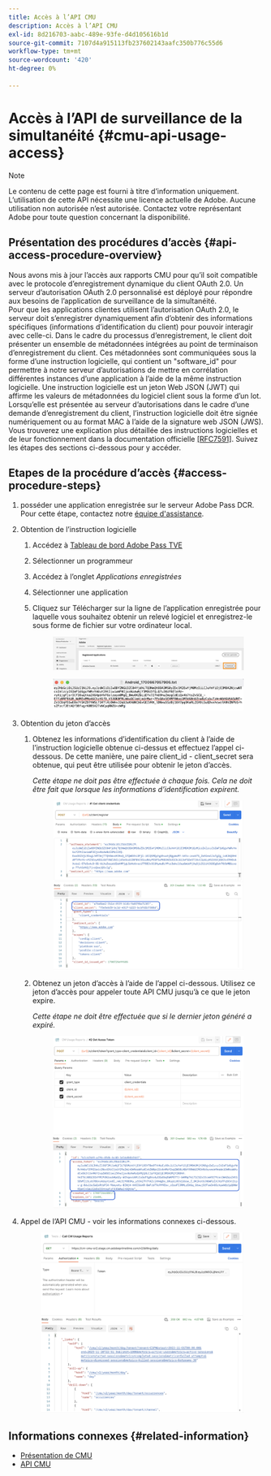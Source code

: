 ```yaml
---
title: Accès à l’API CMU
description: Accès à l’API CMU
exl-id: 8d216703-aabc-489e-93fe-d4d105616b1d
source-git-commit: 7107d4a915113fb237602143aafc350b776c55d6
workflow-type: tm+mt
source-wordcount: '420'
ht-degree: 0%

---
```


# Accès à l’API de surveillance de la simultanéité {#cmu-api-usage-access}

>[!NOTE]
>
>Le contenu de cette page est fourni à titre d’information uniquement. L’utilisation de cette API nécessite une licence actuelle de Adobe. Aucune utilisation non autorisée n’est autorisée. Contactez votre représentant Adobe pour toute question concernant la disponibilité.

## Présentation des procédures d’accès {#api-access-procedure-overview}

Nous avons mis à jour l’accès aux rapports CMU pour qu’il soit compatible avec le protocole d’enregistrement dynamique du client OAuth 2.0. Un serveur d’autorisation OAuth 2.0 personnalisé est déployé pour répondre aux besoins de l’application de surveillance de la simultanéité. \
Pour que les applications clientes utilisent l’autorisation OAuth 2.0, le serveur doit s’enregistrer dynamiquement afin d’obtenir des informations spécifiques (informations d’identification du client) pour pouvoir interagir avec celle-ci. Dans le cadre du processus d’enregistrement, le client doit présenter un ensemble de métadonnées intégrées au point de terminaison d’enregistrement du client.
Ces métadonnées sont communiquées sous la forme d’une instruction logicielle, qui contient un &quot;software_id&quot; pour permettre à notre serveur d’autorisations de mettre en corrélation différentes instances d’une application à l’aide de la même instruction logicielle.
Une instruction logicielle est un jeton Web JSON (JWT) qui affirme les valeurs de métadonnées du logiciel client sous la forme d’un lot. Lorsqu’elle est présentée au serveur d’autorisations dans le cadre d’une demande d’enregistrement du client, l’instruction logicielle doit être signée numériquement ou au format MAC à l’aide de la signature web JSON (JWS). \
Vous trouverez une explication plus détaillée des instructions logicielles et de leur fonctionnement dans la documentation officielle <a href="https://datatracker.ietf.org/doc/html/rfc7591" target="_blank">[RFC7591]</a>.
Suivez les étapes des sections ci-dessous pour y accéder.

## Etapes de la procédure d’accès {#access-procedure-steps}

1. posséder une application enregistrée sur le serveur Adobe Pass DCR. Pour cette étape, contactez notre [équipe d&#39;assistance](mailto:tve-support@adobe.com).

2. Obtention de l’instruction logicielle
   1. Accédez à [Tableau de bord Adobe Pass TVE](https://experience.adobe.com/#/pass/authentication)
   2. Sélectionner un programmeur
   3. Accédez à l’onglet *Applications enregistrées*
   4. Sélectionner une application
   5. Cliquez sur Télécharger sur la ligne de l’application enregistrée pour laquelle vous souhaitez obtenir un relevé logiciel et enregistrez-le sous forme de fichier sur votre ordinateur local.

      <figure>
          <img src="assets/programmer-download-software-statement-button.png"
               alt="Télécharger le relevé logiciel">
      </figure>

      <figure>
          <img src="assets/software_statement_2.png"
               alt="Exemple de relevé logiciel">
      </figure>

3. Obtention du jeton d’accès
   1. Obtenez les informations d’identification du client à l’aide de l’instruction logicielle obtenue ci-dessus et effectuez l’appel ci-dessous. De cette manière, une paire client_id - client_secret sera obtenue, qui peut être utilisée pour obtenir le jeton d’accès.

      *Cette étape ne doit pas être effectuée à chaque fois. Cela ne doit être fait que lorsque les informations d’identification expirent.*
      <figure>
          <img src="assets/dcr_request_1_get_client_credentials.png"
               alt="Obtention des informations d’identification du client">
       </figure>

   2. Obtenez un jeton d’accès à l’aide de l’appel ci-dessous. Utilisez ce jeton d’accès pour appeler toute API CMU jusqu’à ce que le jeton expire.

      *Cette étape ne doit être effectuée que si le dernier jeton généré a expiré.*
      <figure>
          <img src="assets/dcr_get_access_token_call.png"
               alt="Obtenir le jeton d’accès">
       </figure>

4. Appel de l’API CMU - voir les informations connexes ci-dessous.
   <figure>
          <img src="assets/call_cmu_reports_sample.png"
               alt="API d’appel CMU">
       </figure>

## Informations connexes {#related-information}

* [Présentation de CMU](/help/concurrency-monitoring/cm-usage-reports.md)
* [API CMU](/help/concurrency-monitoring/cmu-api.md)
